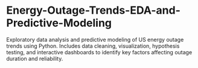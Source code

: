 # Energy-Outage-Trends-EDA-and-Predictive-Modeling
Exploratory data analysis and predictive modeling of US energy outage trends using Python. Includes data cleaning, visualization, hypothesis testing, and interactive dashboards to identify key factors affecting outage duration and reliability.
